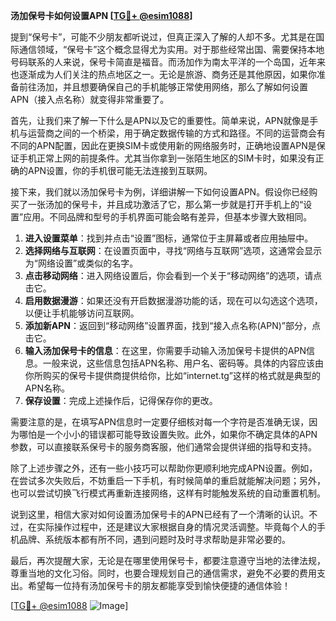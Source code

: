 **汤加保号卡如何设置APN [[TG💪+ @esim1088](https://t.me/s/esim1088)]**

提到“保号卡”，可能不少朋友都听说过，但真正深入了解的人却不多。尤其是在国际通信领域，“保号卡”这个概念显得尤为实用。对于那些经常出国、需要保持本地号码联系的人来说，保号卡简直是福音。而汤加作为南太平洋的一个岛国，近年来也逐渐成为人们关注的热点地区之一。无论是旅游、商务还是其他原因，如果你准备前往汤加，并且想要确保自己的手机能够正常使用网络，那么了解如何设置APN（接入点名称）就变得非常重要了。

首先，让我们来了解一下什么是APN以及它的重要性。简单来说，APN就像是手机与运营商之间的一个桥梁，用于确定数据传输的方式和路径。不同的运营商会有不同的APN配置，因此在更换SIM卡或使用新的网络服务时，正确地设置APN是保证手机正常上网的前提条件。尤其当你拿到一张陌生地区的SIM卡时，如果没有正确的APN设置，你的手机很可能无法连接到互联网。

接下来，我们就以汤加保号卡为例，详细讲解一下如何设置APN。假设你已经购买了一张汤加的保号卡，并且成功激活了它，那么第一步就是打开手机上的“设置”应用。不同品牌和型号的手机界面可能会略有差异，但基本步骤大致相同。

1. **进入设置菜单**：找到并点击“设置”图标，通常位于主屏幕或者应用抽屉中。
2. **选择网络与互联网**：在设置页面中，寻找“网络与互联网”选项，这通常会显示为“网络设置”或类似的名字。
3. **点击移动网络**：进入网络设置后，你会看到一个关于“移动网络”的选项，请点击它。
4. **启用数据漫游**：如果还没有开启数据漫游功能的话，现在可以勾选这个选项，以便让手机能够访问互联网。
5. **添加新APN**：返回到“移动网络”设置界面，找到“接入点名称(APN)”部分，点击它。
6. **输入汤加保号卡的信息**：在这里，你需要手动输入汤加保号卡提供的APN信息。一般来说，这些信息包括APN名称、用户名、密码等。具体的内容应该由你所购买的保号卡提供商提供给你，比如“internet.tg”这样的格式就是典型的APN名称。
7. **保存设置**：完成上述操作后，记得保存你的更改。

需要注意的是，在填写APN信息时一定要仔细核对每一个字符是否准确无误，因为哪怕是一个小小的错误都可能导致设置失败。此外，如果你不确定具体的APN参数，可以直接联系保号卡的服务商客服，他们通常会提供详细的指导和支持。

除了上述步骤之外，还有一些小技巧可以帮助你更顺利地完成APN设置。例如，在尝试多次失败后，不妨重启一下手机，有时候简单的重启就能解决问题；另外，也可以尝试切换飞行模式再重新连接网络，这样有时能触发系统的自动重置机制。

说到这里，相信大家对如何设置汤加保号卡的APN已经有了一个清晰的认识。不过，在实际操作过程中，还是建议大家根据自身的情况灵活调整。毕竟每个人的手机品牌、系统版本都有所不同，遇到问题时及时寻求帮助是非常必要的。

最后，再次提醒大家，无论是在哪里使用保号卡，都要注意遵守当地的法律法规，尊重当地的文化习俗。同时，也要合理规划自己的通信需求，避免不必要的费用支出。希望每一位持有汤加保号卡的朋友都能享受到愉快便捷的通信体验！

[[TG💪+ @esim1088](https://t.me/s/esim1088) ![Image](https://i.postimg.cc/4NQfJmqS/Snipaste-2025-05-13-00-14-12.png)]
